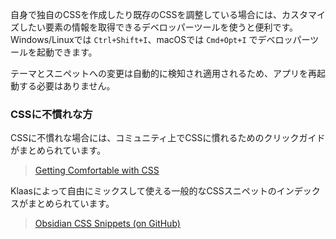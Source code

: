 自身で独自のCSSを作成したり既存のCSSを調整している場合には、カスタマイズしたい要素の情報を取得できるデベロッパーツールを使うと便利です。Windows/Linuxでは `Ctrl+Shift+I`、macOSでは `Cmd+Opt+I` でデベロッパーツールを起動できます。

テーマとスニペットへの変更は自動的に検知され適用されるため、アプリを再起動する必要はありません。

### CSSに不慣れな方

CSSに不慣れな場合には、コミュニティ上でCSSに慣れるためのクリックガイドがまとめられています。

> [Getting Comfortable with CSS](https://forum.obsidian.md/t/getting-comfortable-with-obsidian-css/133)

Klaasによって自由にミックスして使える一般的なCSSスニペットのインデックスがまとめられています。

> [Obsidian CSS Snippets (on GitHub)](https://github.com/Dmitriy-Shulha/obsidian-css-snippets/tree/master/Snippets)